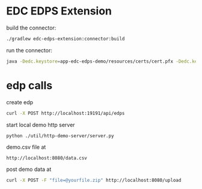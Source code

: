 # EDC EDPS Extension

build the connector:

```bash
./gradlew edc-edps-extension:connector:build
```

run the connector:

```bash
java -Dedc.keystore=app-edc-edps-demo/resources/certs/cert.pfx -Dedc.keystore.password=123456 -Dedc.fs.config=-Dedc.fs.config=edc-edps-extension/connector/src/main/resources/application.properties -jar app-edc-edps-demo/connector/build/libs/connector.jar
```

# edp calls

create edp
```bash 
curl -X POST http://localhost:19191/api/edps
```

start local demo http server
```bash
python ./util/http-demo-server/server.py
```

demo.csv file at
```
http://localhost:8080/data.csv
```

post demo data at
```bash
curl -X POST -F "file=@yourfile.zip" http://localhost:8080/upload
```